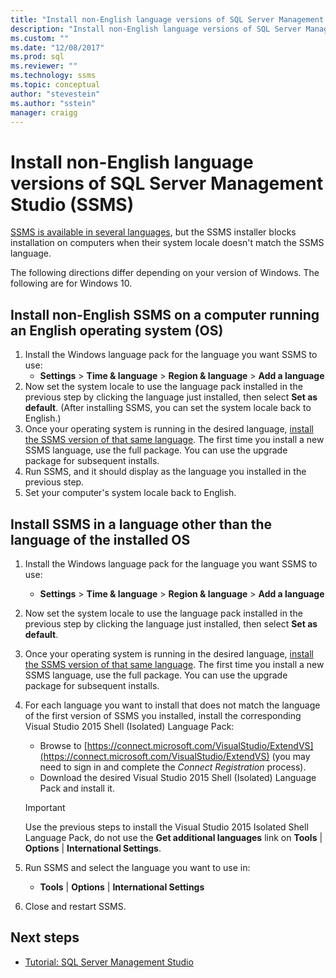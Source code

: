 ```yaml
---
title: "Install non-English language versions of SQL Server Management Studio (SSMS) | Microsoft Docs"
description: "Install non-English language versions of SQL Server Management Studio (SSMS)"
ms.custom: ""
ms.date: "12/08/2017"
ms.prod: sql
ms.reviewer: ""
ms.technology: ssms
ms.topic: conceptual
author: "stevestein"
ms.author: "sstein"
manager: craigg
---
```

# Install non-English language versions of SQL Server Management Studio (SSMS) 

[SSMS is available in several languages](download-sql-server-management-studio-ssms.md#available-languages), but the SSMS installer blocks installation on computers when their system locale doesn't match the SSMS language. 

The following directions differ depending on your version of Windows. The following are for Windows 10.

## Install non-English SSMS on a computer running an English operating system (OS)

1. Install the Windows language pack for the language you want SSMS to use: 
   - **Settings** > **Time & language** > **Region & language** > **Add a language** 
2. Now set the system locale to use the language pack installed in the previous step by clicking the language just installed, then select **Set as default**. (After installing SSMS, you can set the system locale back to English.)
3. Once your operating system is running in the desired language, [install the SSMS version of that same language](download-sql-server-management-studio-ssms.md#available-languages). The first time you install a new SSMS language, use the full package. You can use the upgrade package for subsequent installs.
4. Run SSMS, and it should display as the language you installed in the previous step.
5. Set your computer's system locale back to English.

## Install SSMS in a language other than the language of the installed OS

1. Install the Windows language pack for the language you want SSMS to use: 
   - **Settings** > **Time & language** > **Region & language** > **Add a language** 
2. Now set the system locale to use the language pack installed in the previous step by clicking the language just installed, then select **Set as default**. 
3. Once your operating system is running in the desired language, [install the SSMS version of that same language](download-sql-server-management-studio-ssms.md#available-languages). The first time you install a new SSMS language, use the full package. You can use the upgrade package for subsequent installs.
4. For each language you want to install that does not match the language of the first version of SSMS you installed, install the corresponding Visual Studio 2015 Shell (Isolated) Language Pack:
   - Browse to [https://connect.microsoft.com/VisualStudio/ExtendVS](https://connect.microsoft.com/VisualStudio/ExtendVS) (you may need to sign in and complete the *Connect Registration* process).
   - Download the desired Visual Studio 2015 Shell (Isolated) Language Pack and install it.

   > [!IMPORTANT]
   > Use the previous steps to install the Visual Studio 2015 Isolated Shell Language Pack, do not use the **Get additional languages** link on **Tools** | **Options** | **International Settings**. 

5. Run SSMS and select the language you want to use in:
   - **Tools** | **Options** | **International Settings**
1. Close and restart SSMS.

## Next steps

- [Tutorial: SQL Server Management Studio](https://docs.microsoft.com/sql/ssms/tutorials/tutorial-sql-server-management-studio)
